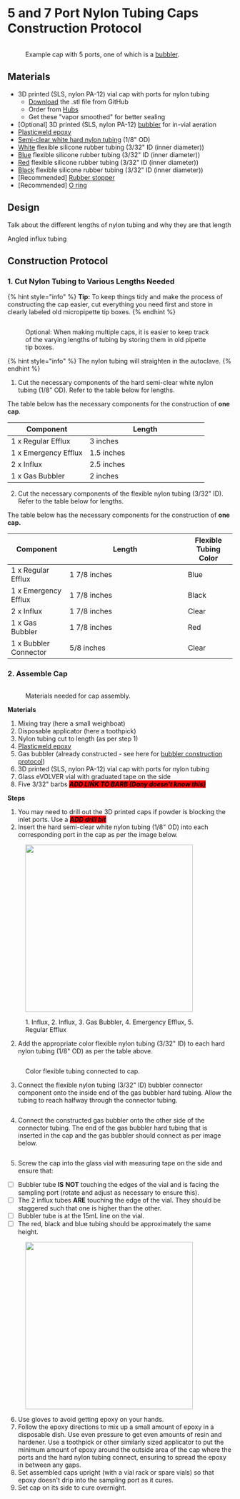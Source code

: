 # 5 and 7 Port Nylon Tubing Caps Construction Protocol

<figure><img src="../../.gitbook/assets/image.png" alt=""><figcaption><p>Example cap with 5 ports, one of which is a <a href="../../extensions/custom-fluidics/bubblers-in-vial-aeration/">bubbler</a>.</p></figcaption></figure>

## Materials

* 3D printed (SLS, nylon PA-12) vial cap with ports for nylon tubing
  * [Download](https://github.com/FYNCH-BIO/hardware/tree/master/Smart%20Sleeve/vial_cap/5_and_7_port_nylon_tube) the .stl file from GitHub
  * Order from [Hubs](https://hubs.com/)
  * Get these "vapor smoothed" for better sealing
* \[Optional] 3D printed (SLS, nylon PA-12) [bubbler](../../extensions/custom-fluidics/bubblers-in-vial-aeration/) for in-vial aeration
* [Plasticweld epoxy](https://www.mcmaster.com/7605A5/)&#x20;
* [Semi-clear white hard nylon tubing](https://www.mcmaster.com/9685T1/) (1/8" OD)&#x20;
* [White](https://www.mcmaster.com/51135K14/) flexible silicone rubber tubing (3/32" ID (inner diameter))&#x20;
* [Blue](https://www.mcmaster.com/5236K821/) flexible silicone rubber tubing (3/32" ID (inner diameter))
* [Red](https://www.mcmaster.com/5236K32/) flexible silicone rubber tubing (3/32" ID (inner diameter))
* [Black](https://www.mcmaster.com/5236K822/) flexible silicone rubber tubing (3/32" ID (inner diameter))
* \[Recommended] [Rubber stopper ](https://www.mcmaster.com/9277K37/)
* \[Recommended] [O ring](https://www.mcmaster.com/1171N163/)

## Design

Talk about the different lengths of nylon tubing and why they are that length

Angled influx tubing

## Construction Protocol

### 1. Cut Nylon Tubing to Various Lengths Needed

{% hint style="info" %}
**Tip:** To keep things tidy and make the process of constructing the cap easier, cut everything you need first and store in clearly labeled old micropipette tip boxes.
{% endhint %}

<figure><img src="../../.gitbook/assets/IMG_7008.jpeg" alt=""><figcaption><p>Optional: When making multiple caps, it is easier to keep track of the varying lengths of tubing by storing them in old pipette tip boxes. </p></figcaption></figure>

{% hint style="info" %}
The nylon tubing will straighten in the autoclave.
{% endhint %}

1. Cut the necessary components of the hard semi-clear white nylon tubing (1/8" OD). Refer to the table below for lengths.

The table below has the necessary components for the construction of **one cap**.&#x20;

<table><thead><tr><th>Component</th><th width="249">Length</th></tr></thead><tbody><tr><td>1 x Regular Efflux</td><td>3 inches</td></tr><tr><td>1 x Emergency Efflux</td><td>1.5 inches</td></tr><tr><td>2 x Influx</td><td>2.5 inches</td></tr><tr><td>1 x Gas Bubbler</td><td>2 inches</td></tr></tbody></table>

2. Cut the necessary components of the flexible nylon tubing (3/32" ID). Refer to the table below for lengths.&#x20;

The table below has the necessary components for the construction of **one cap.**

<table><thead><tr><th>Component</th><th width="249">Length</th><th>Flexible Tubing Color</th></tr></thead><tbody><tr><td>1 x Regular Efflux</td><td>1 7/8 inches</td><td>Blue</td></tr><tr><td>1 x Emergency Efflux</td><td>1 7/8 inches</td><td>Black</td></tr><tr><td>2 x Influx </td><td>1 7/8 inches</td><td>Clear</td></tr><tr><td>1 x Gas Bubbler </td><td>1 7/8 inches</td><td>Red</td></tr><tr><td>1 x Bubbler Connector </td><td>5/8 inches</td><td>Clear</td></tr></tbody></table>

### 2. Assemble Cap

<figure><img src="../../.gitbook/assets/IMG_7002.jpeg" alt=""><figcaption><p>Materials needed for cap assembly.</p></figcaption></figure>

**Materials**

1. Mixing tray (here a small weighboat)&#x20;
2. Disposable applicator (here a toothpick)
3. Nylon tubing cut to length (as per step 1)
4. [Plasticweld epoxy](https://www.mcmaster.com/7605A5/)&#x20;
5. Gas bubbler (already constructed - see here for [bubbler construction protocol](../../extensions/custom-fluidics/bubblers-in-vial-aeration/bubbler-construction-protocol.md))
6. 3D printed (SLS, nylon PA-12) vial cap with ports for nylon tubing
7. Glass eVOLVER vial with graduated tape on the side&#x20;
8. Five 3/32" barbs _<mark style="background-color:red;">**ADD LINK TO BARB (Dany doesn't know this)**</mark>_

**Steps**

1. You may need to drill out the 3D printed caps if powder is blocking the inlet ports. Use a _<mark style="background-color:red;">**ADD  drill bit**</mark>_
2. Insert the hard semi-clear white nylon tubing (1/8" OD) into each corresponding port in the cap as per the image below.

<figure><img src="../../.gitbook/assets/IMG_7004.png" alt="" width="375"><figcaption><p>1. Influx, 2. Influx, 3. Gas Bubbler, 4. Emergency Efflux, 5. Regular Efflux</p></figcaption></figure>

2. Add the appropriate color flexible nylon tubing (3/32" ID) to each hard nylon tubing (1/8" OD) as per the table above.

<figure><img src="../../.gitbook/assets/IMG_7007.jpeg" alt=""><figcaption><p>Color flexible tubing connected to cap.</p></figcaption></figure>

3. Connect the flexible nylon tubing (3/32" ID) bubbler connector component onto the inside end of the gas bubbler hard tubing. Allow the tubing to reach halfway through the connector tubing.&#x20;

<figure><img src="../../.gitbook/assets/IMG_7005 (2).jpeg" alt=""><figcaption></figcaption></figure>

4. Connect the constructed gas bubbler onto the other side of the connector tubing. The end of the gas bubbler hard tubing that is inserted in the cap and the gas bubbler should connect as per image below.&#x20;

<figure><img src="../../.gitbook/assets/IMG_7006.jpeg" alt=""><figcaption></figcaption></figure>

5. Screw the cap into the glass vial with measuring tape on the side and ensure that:

* [ ] Bubbler tube **IS** **NOT** touching the edges of the vial and is facing the sampling port (rotate and adjust as necessary to ensure this).
* [ ] The 2 influx tubes **ARE** touching the edge of the vial. They should be staggered such that one is higher than the other.&#x20;
* [ ] Bubbler tube is at the 15mL line on the vial.&#x20;
* [ ] The red, black and blue tubing should be approximately the same height.

<figure><img src="../../.gitbook/assets/IMG_7009.jpeg" alt="" width="375"><figcaption></figcaption></figure>

6. Use gloves to avoid getting epoxy on your hands.
7. Follow the epoxy directions to mix up a small amount of epoxy in a disposable dish. Use even pressure to get even amounts of resin and hardener. Use a toothpick or other similarly sized applicator to put the minimum amount of epoxy around the outside area of the cap where the ports and the hard nylon tubing connect, ensuring to spread the epoxy in between any gaps.
8. Set assembled caps upright (with a vial rack or spare vials) so that epoxy doesn't drip into the sampling port as it cures.
9. Set cap on its side to cure overnight.&#x20;

